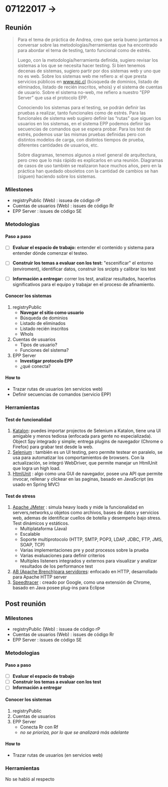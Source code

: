 # 07122017 -> 

## Reunión

> Para el tema de práctica de Andrea, creo que sería bueno juntarnos a conversar sobre las metodologías/herramientas que ha encontrado para abordar el tema de testing, tanto funcional como de estrés.
>
> Luego, con la metodología/herramienta definida, sugiero revisar los sistemas a los que se necesita hacer testing. Si bien tenemos decenas de sistemas, sugiero partir por dos sistemas web y uno que no es web. Sobre los sistemas web me refiero a: el que presta servicios públicos en www.nic.cl (búsqueda de dominios, listado de eliminados, listado de recién inscritos, whois) y el sistema de cuentas de usuario. Sobre el sistema no-web, me refiero a nuestro "EPP Server” que usa el protocolo EPP.
>
> Conociendo los sistemas para el testing, se podrán definir las pruebas a realizar, tanto funcionales como de estrés. Para las funcionales de sistema web sugiero definir las “rutas” que siguen los usuarios en los sistemas, en el sistema EPP podemos definir las secuencias de comandos que se espera probar. Para los test de estrés, podemos usar las mismas pruebas definidas pero con distintos modelos de carga, con distintos tiempos de prueba, diferentes cantidades de usuarios, etc.
>
> Sobre diagramas, tenemos algunos a nivel general de arquitectura, pero creo que lo más rápido es explicarlos en una reunión. Diagramas de casos de uso también se realizaron hace muchos años, pero en la práctica han quedado obsoletos con la cantidad de cambios se han (siguen) haciendo sobre los sistemas.

### Milestones
- registryPublic (Web) : issuea de código rP
- Cuentas de usuarios (Web) : issues de código Rr
- EPP Server : issues de código SE

### Metodologias
#### Paso a paso
- [ ] **Evaluar el espacio de trabajo:** entender el contenido y sistema para entender dónde comenzar el testeo.
- [ ] **Construir los temas a evaluar con los test:** "escenificar" el entorno (enviroment), identificar datos, construir los srcipts y calibrar los test
- [ ] **Información a entregar:** correr los test, analizar resultados, hacerlos significativos para el equipo y trabajar en el proceso de afinamiento.


#### Conocer los sistemas
1. registryPublic
	- **Navegar el sitio como usuario**
	- Búsqueda de dominios
	- Listado de eliminados
	- Listado recién inscritos
	- WhoIs
2. Cuentas de usuarios
	- Tipos de usuario?
	- Funciones del sistema?
3. EPP Server
	- **Investigar protocolo EPP**
	- ¿qué conecta?

#### How to
- Trazar rutas de usuarios (en servicios web)
- Definir secuencias de comandos (servicio EPP)

### Herramientas
#### Test de funcionalidad
1. [Katalon](https://www.katalon.com/): puedes importar projectos de Selenium a Katalon, tiene una UI amigable y menos tediosa (enfocada para gente no especializada). Object Spy integrado y simple; entrega plugins de navegador (Chrome o Firefox) para grabar test desde la web.
2. [Selenium](http://www.seleniumhq.org/) : también es un UI testing, pero permite testear en paralelo, se usa para automatizar los comportamientos de browsers. Con la actualización, se integró WebDriver, que permite manejar un HtmlUnit que logra un high load.
3. [HtmlUnit](http://htmlunit.sourceforge.net/) : algo como una GUI de navegador, posee una API que permite invocar, rellenar y clickear en las paginas, basado en JavaScript (es usado en Spring MVC) 

#### Test de stress
1. [Apache JMeter](http://jmeter.apache.org/) : simula heavy loads y mide la funcionalidad en servers,networks,u objetos como archivos, bases de datos y servicios web, ademas de identificar cuellos de botella y desempeño bajo stress. Test dinámicos y estáticos. 
	- Multiplataforma (Java)
	- Escalable
	- Soporte multiprotocolo (HTTP, SMTP, POP3, LDAP, JDBC, FTP, JMS, SOAP, TCP)
	- Varias implementaciones pre y post procesos sobre la prueba
	- Varias evaluaciones para definir criterios
	- Multiples listeners integrados y externos para visualizar y analizar resultados de los performance test
2. [AB (Apache Brench)para servidores](http://httpd.apache.org/docs/2.2/programs/ab.html): enfocado en HTTP, desarrollado para Apache HTTP server
3. [Speedtracer](https://code.google.com/archive/p/speedtracer/) : creado por Google, como una extensión de Chrome, basado en Java posee plug-ins para Eclipse

## Post reunión
### Milestones
- registryPublic (Web) : issuea de código rP
- Cuentas de usuarios (Web) : issues de código Rr
- EPP Server : issues de código SE

### Metodologias
#### Paso a paso
- [ ] **Evaluar el espacio de trabajo** 
- [ ] **Construir los temas a evaluar con los test**
- [ ] **Información a entregar**

#### Conocer los sistemas
1. registryPublic	
2. Cuentas de usuarios	
3. EPP Server
	- Conecta Rr con Rf
	- _no se prioriza, por lo que se analizará más adelante_
	
#### How to
- Trazar rutas de usuarios (en servicios web)

### Herramientas
No se habló al respecto
